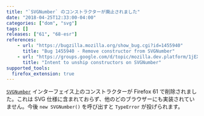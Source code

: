 ```yaml
---
title: "`SVGNumber` のコンストラクターが廃止されました"
date: "2018-04-25T12:33:00-04:00"
categories: ["dom", "svg"]
tags: []
releases: ["61", "68-esr"]
references:
    - url: "https://bugzilla.mozilla.org/show_bug.cgi?id=1455940"
      title: "Bug 1455940 - Remove constructor from SVGNumber"
    - url: "https://groups.google.com/d/topic/mozilla.dev.platform/1jEXK-Ctbng/discussion"
      title: "Intent to unship constructors on SVGNumber"
supported_tools:
  firefox_extension: true
---
```

[`SVGNumber`](https://developer.mozilla.org/docs/Web/API/SVGNumber) インターフェイス上のコンストラクターが Firefox 61 で削除されました。これは SVG 仕様に含まれておらず、他のどのブラウザーにも実装されていません。今後 `new SVGNumber()` を呼び出すと `TypeError` が投げられます。

